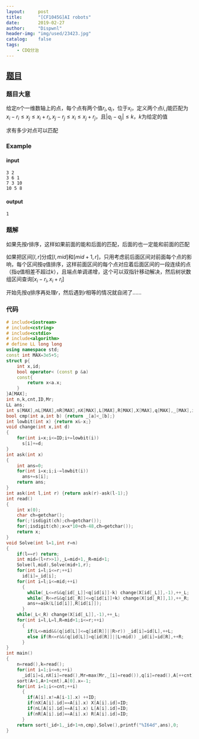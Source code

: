 ```yaml
---
layout:		post
title:		"[CF1045G]AI robots"
date:		2019-02-27
author:		"Dispwnl"
header-img:	"img/used/23423.jpg"
catalog:	false
tags:
    - CDQ分治
---
```


## [题目](http://codeforces.com/contest/1046/problem/A)

### 题目大意

给定$n$个一维数轴上的点，每个点有两个值$r_i,q_i$，位于$x_i$，定义两个点$i,j$能匹配为$x_i-r_i\le x_j\le x_i+r_i,x_j-r_j\le x_i\le x_j+r_j$，且$\vert q_i-q_j\vert\le k$，$k$为给定的值

求有多少对点可以匹配

### Example

#### input

```plain
3 2
3 6 1
7 3 10
10 5 8
```

#### output

```plain
1
```

### 题解

如果先按$r$排序，这样如果前面的能和后面的匹配，后面的也一定能和前面的匹配

如果把区间$[l,r]$分成$[l,mid]$和$[mid+1,r]$，只用考虑前后面区间对前面每个点的影响，每个区间按$q$值排序，这样前面区间的每个点对应着后面区间的一段连续的点（指$q$值相差不超过$k$），且端点单调递增，这个可以双指针移动解决，然后树状数组区间查询$[x_i-r_i,x_i+r_i]$

开始先按$q$排序再处理$r$，然后遇到$r$相等的情况就自闭了……

### 代码

```c++
# include<iostream>
# include<cstring>
# include<cstdio>
# include<algorithm>
# define LL long long
using namespace std;
const int MAX=3e5+5;
struct p{
	int x,id;
	bool operator< (const p &a)
	const{
		return x<a.x;
	}
}A[MAX];
int n,k,cnt,ID,Mr;
LL ans;
int s[MAX],nL[MAX],nR[MAX],nX[MAX],L[MAX],R[MAX],X[MAX],q[MAX],_[MAX],id[MAX],_id[MAX],a[MAX],b[MAX];
bool cmp(int a,int b) {return _[a]<_[b];}
int lowbit(int x) {return x&-x;}
void change(int x,int d)
{
	for(int i=x;i<=ID;i+=lowbit(i))
	  s[i]+=d;
}
int ask(int x)
{
	int ans=0;
	for(int i=x;i;i-=lowbit(i))
	  ans+=s[i];
	return ans;
}
int ask(int l,int r) {return ask(r)-ask(l-1);}
int read()
{
	int x(0);
	char ch=getchar();
	for(;!isdigit(ch);ch=getchar());
	for(;isdigit(ch);x=x*10+ch-48,ch=getchar());
	return x;
}
void Solve(int l=1,int r=n)
{
	if(l==r) return;
	int mid=(l+r>>1),_L=mid+1,_R=mid+1;
	Solve(l,mid),Solve(mid+1,r);
	for(int i=l;i<=r;++i)
	  id[i]=_id[i];
	for(int i=l;i<=mid;++i)
	  {
	  	while(_L<=r&&q[id[_L]]<q[id[i]]-k) change(X[id[_L]],-1),++_L;
	  	while(_R<=r&&q[id[_R]]<=q[id[i]]+k) change(X[id[_R]],1),++_R;
	  	ans+=ask(L[id[i]],R[id[i]]);
	  }
	while(_L<_R) change(X[id[_L]],-1),++_L;
	for(int i=l,L=l,R=mid+1;i<=r;++i)
	  {
	  	if(L<=mid&&(q[id[L]]<=q[id[R]]||R>r)) _id[i]=id[L],++L;
	  	else if(R<=r&&(q[id[L]]>q[id[R]]||L>mid)) _id[i]=id[R],++R;
	  }
}
int main()
{
	n=read(),k=read();
	for(int i=1;i<=n;++i)
	  _id[i]=i,nX[i]=read(),Mr=max(Mr,_[i]=read()),q[i]=read(),A[++cnt]=(p){nX[i],i},A[++cnt]=(p){nL[i]=max(nX[i]-_[i],0),i},A[++cnt]=(p){nR[i]=nX[i]+_[i],i};
	sort(A+1,A+1+cnt),A[0].x=-1;
	for(int i=1;i<=cnt;++i)
	  {
	  	if(A[i].x!=A[i-1].x) ++ID;
	  	if(nX[A[i].id]==A[i].x) X[A[i].id]=ID;
	  	if(nL[A[i].id]==A[i].x) L[A[i].id]=ID;
	  	if(nR[A[i].id]==A[i].x) R[A[i].id]=ID;
	  }
	return sort(_id+1,_id+1+n,cmp),Solve(),printf("%I64d",ans),0;
}
```

